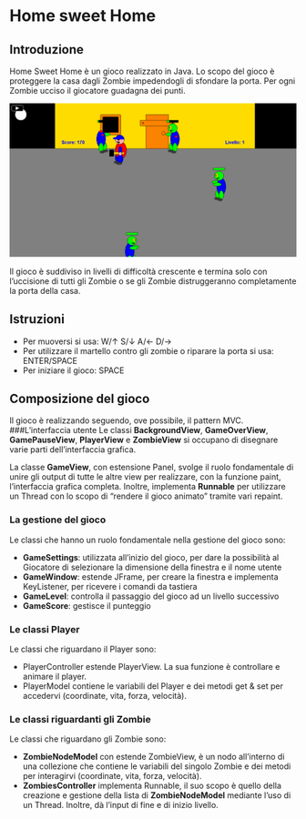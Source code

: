 # Home sweet Home
## Introduzione
Home Sweet Home è un gioco realizzato in Java. Lo scopo del gioco è proteggere la casa dagli Zombie impedendogli di sfondare la porta. Per ogni Zombie ucciso il giocatore guadagna dei punti.

![alt text](https://github.com/simone7687/Home-sweet-Home/blob/master/images/night_1.png "Night 1")

Il gioco è suddiviso in livelli di difficoltà crescente e termina solo con l’uccisione di tutti gli Zombie o se gli Zombie distruggeranno completamente la porta della casa.
## Istruzioni
-	Per muoversi si usa: W/↑   S/↓   A/←   D/→
-	Per utilizzare il martello contro gli zombie o riparare la porta si usa: ENTER/SPACE
-	Per iniziare il gioco: SPACE
## Composizione del gioco
Il gioco è realizzando seguendo, ove possibile, il pattern MVC. 
###L’interfaccia utente 
Le classi **BackgroundView**, **GameOverView**, **GamePauseView**, **PlayerView** e **ZombieView** si occupano di disegnare varie parti dell’interfaccia grafica. 

La classe **GameView**, con estensione Panel, svolge il ruolo fondamentale di unire gli output di tutte le altre view per realizzare, con la funzione paint, l’interfaccia grafica completa. Inoltre, implementa **Runnable** per utilizzare un Thread con lo scopo di “rendere il gioco animato” tramite vari repaint.
### La gestione del gioco
Le classi che hanno un ruolo fondamentale nella gestione del gioco sono:
-	**GameSettings**: utilizzata all’inizio del gioco, per dare la possibilità al Giocatore di selezionare la dimensione della finestra e il nome utente
-	**GameWindow**: estende JFrame, per creare la finestra e implementa KeyListener, per ricevere i comandi da tastiera
-	**GameLevel**: controlla il passaggio del gioco ad un livello successivo
-	**GameScore**: gestisce il punteggio
### Le classi Player
Le classi che riguardano il Player sono: 
-	PlayerController estende PlayerView. La sua funzione è controllare e animare il player. 
-	PlayerModel contiene le variabili del Player e dei metodi get & set per accedervi (coordinate, vita, forza, velocità).
### Le classi riguardanti gli Zombie
Le classi che riguardano gli Zombie sono: 
-	**ZombieNodeModel** con estende ZombieView, è un nodo all’interno di una collezione che contiene le variabili del singolo Zombie e dei metodi per interagirvi (coordinate, vita, forza, velocità).
-	**ZombiesController** implementa Runnable, il suo scopo è quello della creazione e gestione della lista di **ZombieNodeModel** mediante l’uso di un Thread. Inoltre, dà l’input di fine e di inizio livello.
